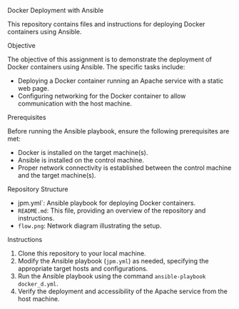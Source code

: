  Docker Deployment with Ansible

 This repository contains files and instructions for deploying Docker containers using Ansible.

 Objective

 The objective of this assignment is to demonstrate the deployment of Docker containers using Ansible. The specific tasks include:

- Deploying a Docker container running an Apache service with a static web page.
- Configuring networking for the Docker container to allow communication with the host machine.


Prerequisites

 Before running the Ansible playbook, ensure the following prerequisites are met:

- Docker is installed on the target machine(s).
- Ansible is installed on the control machine.
- Proper network connectivity is established between the control machine and the target machine(s).

 Repository Structure

- jpm.yml`: Ansible playbook for deploying Docker containers.
- `README.md`: This file, providing an overview of the repository and instructions.
- `flow.png`: Network diagram illustrating the setup.

 Instructions

1. Clone this repository to your local machine.
2. Modify the Ansible playbook (`jpm.yml`) as needed, specifying the appropriate target hosts and configurations.
3. Run the Ansible playbook using the command `ansible-playbook docker_d.yml`.
4. Verify the deployment and accessibility of the Apache service from the host machine.
